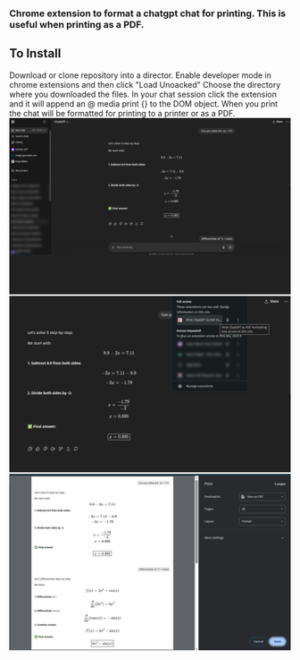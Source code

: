 ### Chrome extension to format a chatgpt chat for printing. This is useful when printing as a PDF. 

## To Install
Download or clone repository into a director. Enable developer mode in chrome extensions and then click "Load Unoacked" Choose the directory where you downloaded the files. 
In your chat session click the extension and it will append an @ media print {} to the DOM object. When you print the chat will be formatted for printing to a printer or as a PDF.
![screen 1](/screen-1.png)
![screen 2](/screen-2.png)
![screen 3](/screen-3.png)
